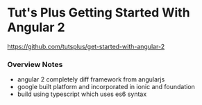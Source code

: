 # Tut's Plus Getting Started With Angular 2
https://github.com/tutsplus/get-started-with-angular-2

### Overview Notes
* angular 2 completely diff framework from angularjs
* google built platform and incorporated in ionic and foundation
* build using typescript which uses es6 syntax

